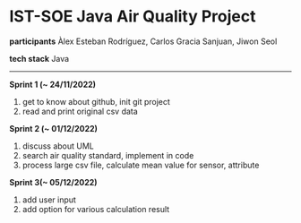 # IST-SOE Java Air Quality Project

**participants** Àlex Esteban Rodríguez, Carlos Gracia Sanjuan, Jiwon Seol

**tech stack** Java

---

**Sprint 1 (~ 24/11/2022)**

1. get to know about github, init git project
2. read and print original csv data

**Sprint 2 (~ 01/12/2022)**

1. discuss about UML
2. search air quality standard, implement in code
3. process large csv file, calculate mean value for sensor, attribute

**Sprint 3(~ 05/12/2022)**

1. add user input
2. add option for various calculation result
